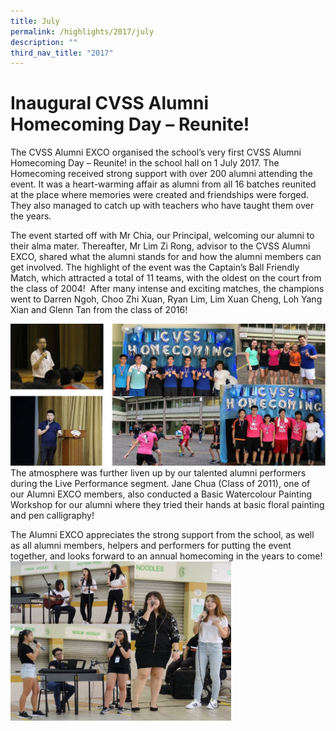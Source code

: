 ```yaml
---
title: July
permalink: /highlights/2017/july
description: ""
third_nav_title: "2017"
---
```

# Inaugural CVSS Alumni Homecoming Day – Reunite!
The CVSS Alumni EXCO organised the school’s very first CVSS Alumni Homecoming Day – Reunite! in the school hall on 1 July 2017. The Homecoming received strong support with over 200 alumni attending the event. It was a heart-warming affair as alumni from all 16 batches reunited at the place where memories were created and friendships were forged. They also managed to catch up with teachers who have taught them over the years.

The event started off with Mr Chia, our Principal, welcoming our alumni to their alma mater. Thereafter, Mr Lim Zi Rong, advisor to the CVSS Alumni EXCO, shared what the alumni stands for and how the alumni members can get involved. The highlight of the event was the Captain’s Ball Friendly Match, which attracted a total of 11 teams, with the oldest on the court from the class of 2004!  After many intense and exciting matches, the champions went to Darren Ngoh, Choo Zhi Xuan, Ryan Lim, Lim Xuan Cheng, Loh Yang Xian and Glenn Tan from the class of 2016!

![](/images/homecoming2017.jpeg)
The atmosphere was further liven up by our talented alumni performers during the Live Performance segment. Jane Chua (Class of 2011), one of our Alumni EXCO members, also conducted a Basic Watercolour Painting Workshop for our alumni where they tried their hands at basic floral painting and pen calligraphy!

The Alumni EXCO appreciates the strong support from the school, as well as all alumni members, helpers and performers for putting the event together, and looks forward to an annual homecoming in the years to come!
<img src="/images/homecoming2017a.jpeg" 
     style="width:70%">